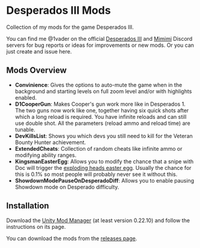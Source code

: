 # Desperados III Mods

Collection of my mods for the game Desperados III.

You can find me @1vader on the official [Desperados III](https://discord.gg/gDFNGzx) and [Mimimi](https://discord.gg/69ZxNTu) Discord servers for bug reports or ideas for improvements or new mods. Or you can just create and issue here.

## Mods Overview

- **Convinience**: Gives the options to auto-mute the game when in the background and starting levels on full zoom level and/or with highlights enabled.
- **D1CooperGun**: Makes Cooper's gun work more like in Desperados 1. The two guns now work like one, together having six quick shots after which a long reload is required. You have infinite reloads and can still use double shot. All the parameters (reload ammo and reload time) are tunable.
- **DevKillsList**: Shows you which devs you still need to kill for the Veteran Bounty Hunter achievement.
- **ExtendedCheats**: Collection of random cheats like infinite ammo or modifying ability ranges.
- **KingsmanEasterEgg**: Allows you to modify the chance that a snipe with Doc will trigger the [exploding heads easter egg](https://desperados.fandom.com/wiki/Desperados_III_Easter_Eggs#Exploding_Heads). Usually the chance for this is 0.1% so most people will probably never see it without this.
- **ShowdownModePauseOnDesperadoDiff**: Allows you to enable pausing Showdown mode on Desperado difficulty.

## Installation

Download the [Unity Mod Manager](https://www.nexusmods.com/site/mods/21) (at least version 0.22.10) and follow the instructions on its page.

You can download the mods from the [releases page](https://github.com/benediktwerner/Desperados3Mods/releases).

